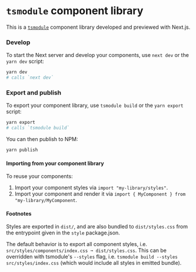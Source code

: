# `tsmodule` component library

This is a [`tsmodule`](https://github.com/tsmodule/tsmodule) component library
developed and previewed with Next.js.

### Develop

To start the Next server and develop your components, use `next dev` or the
`yarn dev` script:

```bash
yarn dev
# calls `next dev`
```

### Export and publish

To export your component library, use `tsmodule build` or the `yarn export`
script:

```bash
yarn export
# calls `tsmodule build`
```

You can then publish to NPM:

```bash
yarn publish
```

#### Importing from your component library

To reuse your components:

  1. Import your component styles via `import "my-library/styles"`.
  2. Import your component and render it via `import { MyComponent } from
     "my-library/MyComponent`.

#### Footnotes

Styles are exported in `dist/`, and are also bundled to `dist/styles.css` from
the entrypoint given in the `style` package.json.

The default behavior is to export all component styles, i.e.
`src/styles/components/index.css ➞ dist/styles.css`.  This can be overridden
with tsmodule's `--styles` flag, i.e. `tsmodule build --styles
src/styles/index.css` (which would include all styles in emitted bundle).